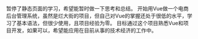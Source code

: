 暂停了静态页面的学习，希望能暂时做一下思考和总结。
开始用Vue做一个电商后台管理系统，虽然是烂大街的项目，但自己对Vue的掌握还处于很低的水平，学习了基本语法，但很少使用，且项目经验为零。
目标通过这个项目熟悉Vue和项目开发，如果可以，希望能应用在目前从事的技术经济的工作中。